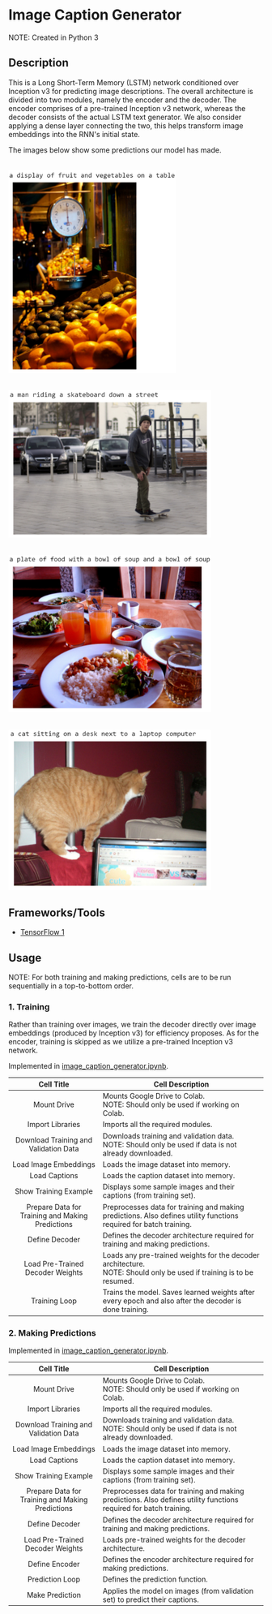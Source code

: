 # Image Caption Generator

NOTE: Created in Python 3


## Description

This is a Long Short-Term Memory (LSTM) network conditioned over Inception v3 for predicting image descriptions. The overall architecture is divided into two modules, namely the encoder and the decoder. The encoder comprises of a pre-trained Inception v3 network, whereas the decoder consists of the actual LSTM text generator. We also consider applying a dense layer connecting the two, this helps transform image embeddings into the RNN's initial state.

The images below show some predictions our model has made.

<br><img src="/sample_predictions/sample_1.png" height="400">

<br><img src="/sample_predictions/sample_2.png" width="400">

<br><img src="/sample_predictions/sample_3.png" width="400">

<br><img src="/sample_predictions/sample_4.png" width="400">


## Frameworks/Tools

- [TensorFlow 1](https://www.tensorflow.org/api_docs/python/tf/compat/v1)


## Usage

NOTE: For both training and making predictions, cells are to be run sequentially in a top-to-bottom order.

### 1. Training

Rather than training over images, we train the decoder directly over image embeddings (produced by Inception v3) for efficiency proposes. As for the encoder, training is skipped as we utilize a pre-trained Inception v3 network.

Implemented in [image_caption_generator.ipynb](/image_caption_generator.ipynb).

Cell Title | Cell Description
:---: | ---
Mount Drive | Mounts Google Drive to Colab. <br>NOTE: Should only be used if working on Colab.
Import Libraries | Imports all the required modules.
Download Training and Validation Data | Downloads training and validation data. <br>NOTE: Should only be used if data is not already downloaded.
Load Image Embeddings | Loads the image dataset into memory.
Load Captions | Loads the caption dataset into memory.
Show Training Example | Displays some sample images and their captions (from training set).
Prepare Data for Training and Making Predictions | Preprocesses data for training and making predictions. Also defines utility functions required for batch training.
Define Decoder | Defines the decoder architecture required for training and making predictions.
Load Pre-Trained Decoder Weights | Loads any pre-trained weights for the decoder architecture. <br>NOTE: Should only be used if training is to be resumed.
Training Loop | Trains the model. Saves learned weights after every epoch and also after the decoder is done training.

### 2. Making Predictions

Implemented in [image_caption_generator.ipynb](/image_caption_generator.ipynb).

Cell Title | Cell Description
:---: | ---
Mount Drive | Mounts Google Drive to Colab. <br>NOTE: Should only be used if working on Colab.
Import Libraries | Imports all the required modules.
Download Training and Validation Data | Downloads training and validation data. <br>NOTE: Should only be used if data is not already downloaded.
Load Image Embeddings | Loads the image dataset into memory.
Load Captions | Loads the caption dataset into memory.
Show Training Example | Displays some sample images and their captions (from training set).
Prepare Data for Training and Making Predictions | Preprocesses data for training and making predictions. Also defines utility functions required for batch training.
Define Decoder | Defines the decoder architecture required for training and making predictions.
Load Pre-Trained Decoder Weights | Loads pre-trained weights for the decoder architecture.
Define Encoder | Defines the encoder architecture required for making predictions.
Prediction Loop | Defines the prediction function.
Make Prediction | Applies the model on images (from validation set) to predict their captions.
